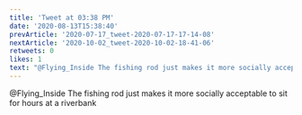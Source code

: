 ```yaml
---
title: 'Tweet at 03:38 PM'
date: '2020-08-13T15:38:40'
prevArticle: '2020-07-17_tweet-2020-07-17-17-14-08'
nextArticle: '2020-10-02_tweet-2020-10-02-18-41-06'
retweets: 0
likes: 1
text: "@Flying_Inside The fishing rod just makes it more socially acceptable to sit for hours at a riverbank"
---
```

@Flying_Inside The fishing rod just makes it more socially acceptable to sit for hours at a riverbank
